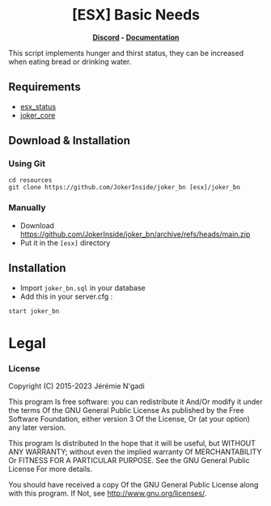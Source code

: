 <h1 align='center'>[ESX] Basic Needs</a></h1><p align='center'><b><a href='https://discord.esx-framework.org/'>Discord</a> - <a href='https://documentation.esx-framework.org/legacy/installation'>Documentation</a></b></h5>

This script implements hunger and thirst status, they can be increased when eating bread or drinking water.

## Requirements
- [esx_status](https://github.com/JokerInside/joker_sts)
- [joker_core](https://github.com/JokerInside/joker_core)

## Download & Installation

### Using Git
```
cd resources
git clone https://github.com/JokerInside/joker_bn [esx]/joker_bn
```

### Manually
- Download https://github.com/JokerInside/joker_bn/archive/refs/heads/main.zip
- Put it in the `[esx]` directory


## Installation
- Import `joker_bn.sql` in your database
- Add this in your server.cfg :

```
start joker_bn
```

# Legal
### License

Copyright (C) 2015-2023 Jérémie N'gadi

This program Is free software: you can redistribute it And/Or modify it under the terms Of the GNU General Public License As published by the Free Software Foundation, either version 3 Of the License, Or (at your option) any later version.

This program Is distributed In the hope that it will be useful, but WITHOUT ANY WARRANTY; without even the implied warranty Of MERCHANTABILITY Or FITNESS FOR A PARTICULAR PURPOSE. See the GNU General Public License For more details.

You should have received a copy Of the GNU General Public License along with this program. If Not, see http://www.gnu.org/licenses/.
